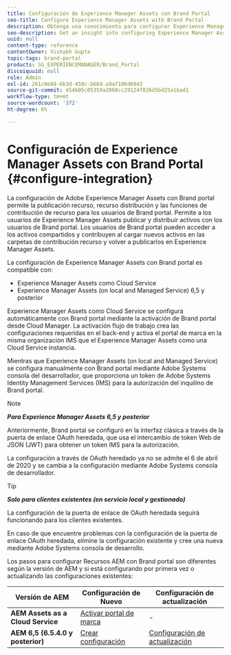```yaml
---
title: Configuración de Experience Manager Assets con Brand Portal
seo-title: Configure Experience Manager Assets with Brand Portal
description: Obtenga una conocimiento para configurar Experience Manager Assets con Brand portal.
seo-description: Get an insight into configuring Experience Manager Assets with Brand Portal.
uuid: null
content-type: reference
contentOwner: Vishabh Gupta
topic-tags: brand-portal
products: SG_EXPERIENCEMANAGER/Brand_Portal
discoiquuid: null
role: Admin
exl-id: 261c0e84-6b3d-459c-b6b9-a9af106d6943
source-git-commit: 454b05c05359a2068cc29124f826d5bd25a1bad1
workflow-type: tm+mt
source-wordcount: '372'
ht-degree: 6%

---
```


# Configuración de Experience Manager Assets con Brand Portal {#configure-integration}

La configuración de Adobe Experience Manager Assets con Brand portal permite la publicación recurso, recurso distribución y las funciones de contribución de recurso para los usuarios de Brand portal. Permite a los usuarios de Experience Manager Assets publicar y distribuir activos con los usuarios de Brand portal. Los usuarios de Brand portal pueden acceder a los activos compartidos y contribuyen al cargar nuevos activos en las carpetas de contribución recurso y volver a publicarlos en Experience Manager Assets.

La configuración de Experience Manager Assets con Brand portal es compatible con:

* Experience Manager Assets como Cloud Service
* Experience Manager Assets (on local and Managed Service) 6,5 y posterior

Experience Manager Assets como Cloud Service se configura automáticamente con Brand portal mediante la activación de Brand portal desde Cloud Manager. La activación flujo de trabajo crea las configuraciones requeridas en el back-end y activa el portal de marca en la misma organización IMS que el Experience Manager Assets como una Cloud Service instancia.

Mientras que Experience Manager Assets (on local and Managed Service) se configura manualmente con Brand portal mediante Adobe Systems consola del desarrollador, que proporciona un token de Adobe Systems Identity Management Services (IMS) para la autorización del inquilino de Brand portal.

>[!NOTE]
>
>***Para Experience Manager Assets 6,5 y posterior***
>
>Anteriormente, Brand portal se configuró en la interfaz clásica a través de la puerta de enlace OAuth heredada, que usa el intercambio de token Web de JSON (JWT) para obtener un token IMS para la autorización.
>
>La configuración a través de OAuth heredado ya no se admite el 6 de abril de 2020 y se cambia a la configuración mediante Adobe Systems consola de desarrollador.


>[!TIP]
>
>***Solo para clientes existentes (en servicio local y gestionado)***
>
>La configuración de la puerta de enlace de OAuth heredada seguirá funcionando para los clientes existentes.
>
>En caso de que encuentre problemas con la configuración de la puerta de enlace OAuth heredada, elimine la configuración existente y cree una nueva mediante Adobe Systems consola de desarrollo.

Los pasos para configurar Recursos AEM con Brand portal son diferentes según la versión de AEM y si está configurando por primera vez o actualizando las configuraciones existentes:

| **Versión de AEM** | **Configuración de Nuevo** | **Configuración de actualización** |
|---|---|---|
| **AEM Assets as a Cloud Service** | [Activar portal de marca](https://experienceleague.adobe.com/docs/experience-manager-cloud-service/assets/brand-portal/configure-aem-assets-with-brand-portal.html) | - |
| **AEM 6,5 (6.5.4.0 y posterior)** | [Crear configuración](https://experienceleague.adobe.com/docs/experience-manager-65/assets/brandportal/configure-aem-assets-with-brand-portal.html) | [Configuración de actualización](https://experienceleague.adobe.com/docs/experience-manager-65/assets/brandportal/configure-aem-assets-with-brand-portal.html#upgrade-integration-65) |
